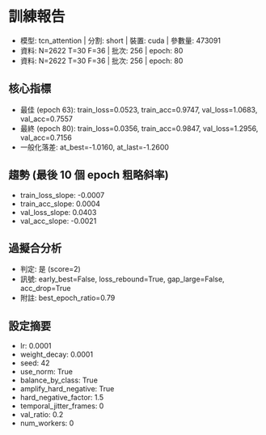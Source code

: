 # 訓練報告
- 模型: tcn_attention  | 分割: short  | 裝置: cuda  | 參數量: 473091
- 資料: N=2622 T=30 F=36  | 批次: 256  | epoch: 80
- 資料: N=2622 T=30 F=36  | 批次: 256  | epoch: 80

## 核心指標
- 最佳 (epoch 63): train_loss=0.0523, train_acc=0.9747, val_loss=1.0683, val_acc=0.7557
- 最終 (epoch 80): train_loss=0.0356, train_acc=0.9847, val_loss=1.2956, val_acc=0.7156
- 一般化落差: at_best=-1.0160, at_last=-1.2600

## 趨勢 (最後 10 個 epoch 粗略斜率)
- train_loss_slope: -0.0007
- train_acc_slope: 0.0004
- val_loss_slope: 0.0403
- val_acc_slope: -0.0021

## 過擬合分析
- 判定: 是 (score=2)
- 訊號: early_best=False, loss_rebound=True, gap_large=False, acc_drop=True
- 附註: best_epoch_ratio=0.79

## 設定摘要
- lr: 0.0001
- weight_decay: 0.0001
- seed: 42
- use_norm: True
- balance_by_class: True
- amplify_hard_negative: True
- hard_negative_factor: 1.5
- temporal_jitter_frames: 0
- val_ratio: 0.2
- num_workers: 0